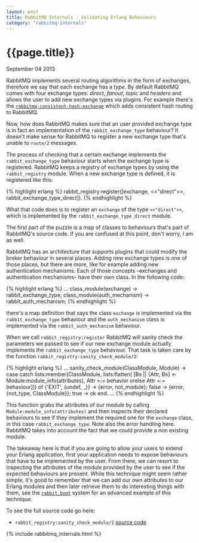 ```yaml
---
layout: post
title: RabbitMQ Internals - Validating Erlang Behaviours
category: "rabbitmq-internals"
---
```


# {{page.title}} #

<span class="meta">September 04 2013</span>

RabbitMQ implements several routing algorithms in the form of exchanges, therefore we say that each exchange has a _type_. By default RabbitMQ comes with four exchange types: _direct_, _fanout_, _topic_ and _headers_ and allows the user to add new exchange types via plugins. For example there's the [`rabbitmq-consistent-hash-exchange`](http://hg.rabbitmq.com/rabbitmq-consistent-hash-exchange/file/rabbitmq_v3_1_5/README.md) which adds consistent hash routing to RabbitMQ. 

Now, how does RabbitMQ makes sure that an user provided exchange type is in fact an implementation of the `rabbit_exchange_type` behaviour? It doesn't make sense for RabbitMQ to register a new exchange type that's unable to `route/2` messages.

The process of checking that a certain exchange implements the `rabbit_exchange_type` behaviour starts when the exchange type is registered. RabbitMQ keeps a registry of exchange types by using the `rabbit_registry` module. When a new exchange type is defined, it is registered like this:

{% highlight erlang %}
rabbit_registry:register([exchange, <<"direct">>, rabbit_exchange_type_direct]).
{% endhighlight %}

What that code does is to register an `exchange` of the type `<<"direct">>`, which is implemented by the `rabbit_exchange_type_direct` module.

The first part of the puzzle is a map of classes to behaviours that's part of RabbitMQ's source code. If you are confused at this point, don't worry, I am as well.

RabbitMQ has an architecture that supports plugins that could modify the broker behaviour in several places. Adding new exchange types is one of those places, but there are more, like for example adding new authentication mechanisms. Each of those concepts –exchanges and authentication mechanisms– have their own class. In the following code:

{% highlight erlang %}
...
class_module(exchange)           -> rabbit_exchange_type;
class_module(auth_mechanism)     -> rabbit_auth_mechanism;
{% endhighlight %}

there's a map definition that says the class `exchange` is implemented via the `rabbit_exchange_type` behaviour and the `auth_mechanism` class is implemented via the `rabbit_auth_mechanism` behaviour.

When we call `rabbit_registry:register` RabbitMQ will sanity check the parameters we passed to see if our new exchange module actually implements the `rabbit_exchange_type` behaviour. That task is taken care by the function `rabbit_registry:sanity_check_module/2`:

{% highlight erlang %}
...
sanity_check_module(ClassModule, Module) ->
    case catch lists:member(ClassModule,
                            lists:flatten(
                              [Bs || {Attr, Bs} <-
                                         Module:module_info(attributes),
                                     Attr =:= behavior orelse
                                         Attr =:= behaviour])) of
        {'EXIT', {undef, _}}  -> {error, not_module};
        false                 -> {error, {not_type, ClassModule}};
        true                  -> ok
    end.
    ...
{% endhighlight %}

This function grabs the attributes of our module by calling `Module:module_info(attributes)` and then inspects their declared behaviours to see if they implement the required one for the `exchange` class, in this case `rabbit_exchange_type`. Note also the error handling here. RabbitMQ takes into account the fact that we could provide a non existing module.

The takeaway here is that if you are going to allow your users to extend your Erlang application, first your application needs to expose behaviours that have to be implemented by the user. From there, we can resort to inspecting the attributes of the module provided by the user to see if the expected behaviours are present. While this technique might seem rather simple, it's good to remember that we can add our own attributes to our Erlang modules and then later retrieve them to do interesting things with them, see the [`rabbit_boot`](https://github.com/videlalvaro/rabbit-internals/blob/master/rabbit_boot_process.md) system for an advanced example of this technique.

To see the full source code go here:

- `rabbit_registry:sanity_check_module/2` [source code](http://hg.rabbitmq.com/rabbitmq-server/file/dd70b629351f/src/rabbit_registry.erl#l117)

{% include rabbitmq_internals.html %}